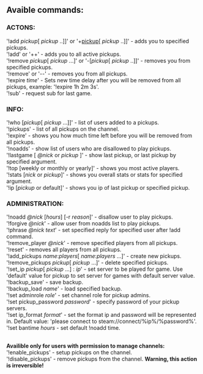 ## Avaible commands:
### ACTONS:
'!add <i>pickup</i>[ <i>pickup</i> ..]]' or '+<u>pickup</u>[ <i>pickup</i> ..]]' - adds you to specified pickups.   
'!add' or '++' - adds you to all active pickups.    
'!remove <i>pickup</i>[ <i>pickup</i> ...]' or '-[<i>pickup</i>[ <i>pickup</i> ..]]' - removes you from specified pickups.  
'!remove' or '--' - removes you from all pickups.   
'!expire <i>time</i>' - Sets new time delay after you will be removed from all pickups, example: '!expire 1h 2m 3s'.     
'!sub' - request sub for last game.

### INFO:
'!who [<i>pickup</i>[ <i>pickup</i> ...]]' - list of users added to a pickups.    
'!pickups' - list of all pickups on the channel.    
'!expire' - shows you how much time left before you will be removed from all pickups.   
'!noadds' - show list of users who are disallowed to play pickups.  
'!lastgame [ <i>@nick</i> or <i>pickup</i> ]' - show last pickup, or last pickup by specified argument.     
'!top [weekly or monthly or yearly]' - shows you most active players.   
'!stats [<i>nick</i> or <i>pickup</i>]' - shows you overall stats or stats for specified argument.    
'!ip [<i>pickup</i> or default]' - shows you ip of last pickup or specified pickup.  

### ADMINISTRATION:
'!noadd <i>@nick</i> [<i>hours</i>] [-r <i>reason</i>]' - disallow user to play pickups.   
'!forgive <i>@nick</i>' - allow user from noadds list to play pickups.   
'!phrase <i>@nick</i> <i>text</i>' - set specified reply for specified user after !add command.   
'!remove_player <i>@nick</i>' - remove specified players from all pickups.   
'!reset' - removes all players from all pickups.    
'!add_pickups <i>name</i>:<i>players</i>[ <i>name</i>:<i>players</i> ...]' - create new pickups.    
'!remove_pickups <i>pickup</i>[ <i>pickup</i> ...]' - delete specified pickups.   
'!set_ip <i>pickup</i>[ <i>pickup</i> ...] : <i>ip</i>' - set server to be played for game. Use 'default' value for pickup to set server for games with default server value.  
'!backup_save' - save backup.   
'!backup_load <i>name</i>' - load specified backup.  
'!set adminrole <i>role</i>' - set channel role for pickup admins.   
'!set pickup_password <i>password</i>' - specify password of your pickup servers.    
'!set ip_format <i>format</i>' - set the format ip and password will be represented in. Default value: 'please connect to steam://connect/%ip%/%password%'.  
'!set bantime <i>hours</i> - set default !noadd time.
## 
<b>Availible only for users with permission to manage channels:</b>     
'!enable_pickups' - setup pickups on the channel.   
'!disable_pickups' - remove pickups from the channel. <b>Warning, this action is irreversible!</b>